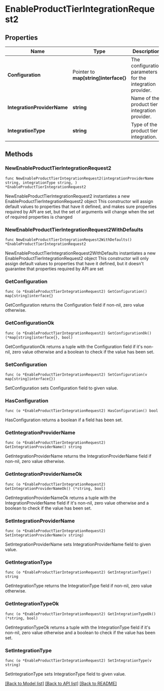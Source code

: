 # EnableProductTierIntegrationRequest2

## Properties

Name | Type | Description | Notes
------------ | ------------- | ------------- | -------------
**Configuration** | Pointer to **map[string]interface{}** | The configuration parameters for the integration provider. | [optional] 
**IntegrationProviderName** | **string** | Name of the product tier integration provider. | 
**IntegrationType** | **string** | Type of the product tier integration. | 

## Methods

### NewEnableProductTierIntegrationRequest2

`func NewEnableProductTierIntegrationRequest2(integrationProviderName string, integrationType string, ) *EnableProductTierIntegrationRequest2`

NewEnableProductTierIntegrationRequest2 instantiates a new EnableProductTierIntegrationRequest2 object
This constructor will assign default values to properties that have it defined,
and makes sure properties required by API are set, but the set of arguments
will change when the set of required properties is changed

### NewEnableProductTierIntegrationRequest2WithDefaults

`func NewEnableProductTierIntegrationRequest2WithDefaults() *EnableProductTierIntegrationRequest2`

NewEnableProductTierIntegrationRequest2WithDefaults instantiates a new EnableProductTierIntegrationRequest2 object
This constructor will only assign default values to properties that have it defined,
but it doesn't guarantee that properties required by API are set

### GetConfiguration

`func (o *EnableProductTierIntegrationRequest2) GetConfiguration() map[string]interface{}`

GetConfiguration returns the Configuration field if non-nil, zero value otherwise.

### GetConfigurationOk

`func (o *EnableProductTierIntegrationRequest2) GetConfigurationOk() (*map[string]interface{}, bool)`

GetConfigurationOk returns a tuple with the Configuration field if it's non-nil, zero value otherwise
and a boolean to check if the value has been set.

### SetConfiguration

`func (o *EnableProductTierIntegrationRequest2) SetConfiguration(v map[string]interface{})`

SetConfiguration sets Configuration field to given value.

### HasConfiguration

`func (o *EnableProductTierIntegrationRequest2) HasConfiguration() bool`

HasConfiguration returns a boolean if a field has been set.

### GetIntegrationProviderName

`func (o *EnableProductTierIntegrationRequest2) GetIntegrationProviderName() string`

GetIntegrationProviderName returns the IntegrationProviderName field if non-nil, zero value otherwise.

### GetIntegrationProviderNameOk

`func (o *EnableProductTierIntegrationRequest2) GetIntegrationProviderNameOk() (*string, bool)`

GetIntegrationProviderNameOk returns a tuple with the IntegrationProviderName field if it's non-nil, zero value otherwise
and a boolean to check if the value has been set.

### SetIntegrationProviderName

`func (o *EnableProductTierIntegrationRequest2) SetIntegrationProviderName(v string)`

SetIntegrationProviderName sets IntegrationProviderName field to given value.


### GetIntegrationType

`func (o *EnableProductTierIntegrationRequest2) GetIntegrationType() string`

GetIntegrationType returns the IntegrationType field if non-nil, zero value otherwise.

### GetIntegrationTypeOk

`func (o *EnableProductTierIntegrationRequest2) GetIntegrationTypeOk() (*string, bool)`

GetIntegrationTypeOk returns a tuple with the IntegrationType field if it's non-nil, zero value otherwise
and a boolean to check if the value has been set.

### SetIntegrationType

`func (o *EnableProductTierIntegrationRequest2) SetIntegrationType(v string)`

SetIntegrationType sets IntegrationType field to given value.



[[Back to Model list]](../README.md#documentation-for-models) [[Back to API list]](../README.md#documentation-for-api-endpoints) [[Back to README]](../README.md)


